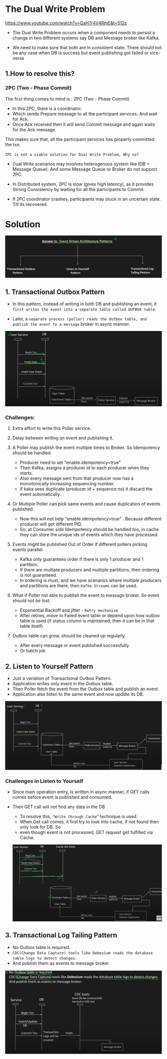 # The Dual Write Problem

https://www.youtube.com/watch?v=QaH7r4V4RmE&t=512s

- The Dual Write Problem occurs when a component needs to persist a change in two different systems
  say DB and Message broker like Kafka.

- We need to make sure that both are in consistent state. There should not be any case when DB is
  success but event publishing got failed or vice-versa

## 1.How to resolve this?

### 2PC (Two - Phase Commit)

The first thing comes to mind is : 2PC (Two - Phase Commit)

- In this 2PC, there is a coordinator.
- Which sends Prepare message to all the participant services. And wait for Ack.
- Once Ack received then it will send Commit message and again waits for the Ack message.

This makes sure that, all the participant services has properly committed the txn.

`2PC is not a viable solution for Dual Write Problem, Why so?`

- Dual Write scenarios may involves heterogenous system like (DB + Message Queue). And
  some Message Queue or Broker do not support 2PC.

- In Distributed system, 2PC is slow (gives high latency), as it provides Strong Consistency by
  waiting for all the participants to Commit.

- If 2PC coordinator crashes, participants may stuck in an uncertain state. Till its recovered.

# Solution

![alt text](./../img/dual-write-sol.png)

## 1. Transactional Outbox Pattern

- In this pattern, instead of writing in both DB and publishing an event, it `first writes the event into a separate table called OUTBOX table`.

- Later, a `separate process (poller) reads the Outbox table, and publish the event to a message` broker in async manner.

![alt text](../img/Transactional-Outbox-Pattern.png)

### Challenges:

1. Extra effort to write this Poller service.

2. Delay between writing an event and publishing it.

3. A Poller may publish the event multiple times to Broker. So Idempotency should be handled.

   - Producer need to set "enable.idempotency=true"
   - Then Kafka, assigns a producer id to each producer when they starts.
   - Also every message sent from that producer now has a monotonically increasing sequencing number.
   - if kaka sees duplicate (producer id + sequence no) it discard the event automatically.

4. Or Multiple Poller can pick same events and cause duplication of events published.

   - Now this will not help "enable.idempotency=true" . Because different producer will get different PID.
   - So, at Consumer side Idempotency should be handled too, in cache they can store the unique ids of events which they have processed.

5. Events might be published Out of Order if different pollers picking events parallel.

   - Kafka only guarantees order if there is only 1 producer and 1 partition.
   - If there are multiple producers and multiple partitions, then ordering is not guaranteed.
   - In ordering is must, and we have scenarios where multiple producers and partitions are there, then `Kafka Streams` can be used.

6. What if Poller not able to publish the event to message broker. So event should not be lost.

   - Exponential Backoff and jitter - `Retry mechanism`
   - After retries, move to Failed event table or depend upon how outbox table is used (if status column is maintained, then it can be in that table itself)

7. Outbox table can grow, should be cleaned up regularly.
   - After every message or event published successfully.
   - Or batch job

## 2. Listen to Yourself Pattern

- Just a variation of Transactional Outbox Pattern.
- Application writes only event in the Outbox table.
- Then Poller fetch the event from the Outbox table and publish an event.
- Application also listen to the same event and now update its DB.

![alt text](../img/listenToYourSelf.png)

### Challenges in Listen to Yourself

- Since main operation entry, is written in async manner, if GET calls comes before event is
  published and consumed.
- Then GET call will not find any data in the DB

  - To resolve this, `"Write through Cache`" technique is used.
  - When Get call comes, it first try to look into cache, if not found then only look for DB. So
  - even though event is not processed, GET request get fulfilled via Cache.

  ![alt text](../img/readThroughCache.png)

## 3. Transactional Log Tailing Pattern

- No Outbox table is required.
- `CDC(Change Data Capture) tools like Debezium reads the database table logs to detect changes`.
- And publish them as events to message broker

![alt text](../img//transactional-log-trailing.png)
